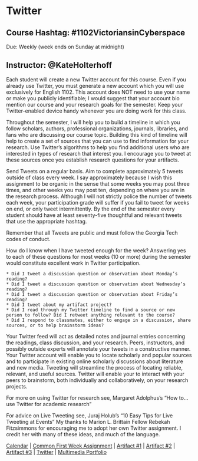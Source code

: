 
<h1>Twitter</h1>

<h2>Course Hashtag: #1102VictoriansinCyberspace</h2>

Due: Weekly (week ends on Sunday at midnight)

<h2>Instructor: @KateHolterhoff</h2>

Each student will create a new Twitter account for this course. Even if you already use Twitter, you must generate a new account which you will use exclusively for English 1102. This account does NOT need to use your name or make you publicly identifiable; I would suggest that your account bio mention our course and your research goals for the semester. Keep your Twitter-enabled device handy whenever you are doing work for this class.

Throughout the semester, I will help you to build a timeline in which you follow scholars, authors, professional organizations, journals, libraries, and fans who are discussing our course topic. Building this kind of timeline will help to create a set of sources that you can use to find information for your research. Use Twitter’s algorithms to help you find additional users who are interested in types of research that interest you. I encourage you to tweet at these sources once you establish research questions for your artifacts.

Send Tweets on a regular basis. Aim to complete approximately 5 tweets outside of class every week. I say approximately because I wish this assignment to be organic in the sense that some weeks you may post three times, and other weeks you may post ten, depending on where you are in the research process. Although I will not strictly police the number of tweets each week, your participation grade will suffer if you fail to tweet for weeks on end, or only tweet intermittently. By the end of the semester every student should have at least seventy-five thoughtful and relevant tweets that use the appropriate hashtag.

Remember that all Tweets are public and must follow the Georgia Tech codes of conduct.

How do I know when I have tweeted enough for the week? Answering yes to each of these questions for most weeks (10 or more) during the semester would constitute excellent work in Twitter participation.

    * Did I tweet a discussion question or observation about Monday’s reading?
    * Did I tweet a discussion question or observation about Wednesday’s reading?
    * Did I tweet a discussion question or observation about Friday’s reading?
    * Did I tweet about my artifact project?
    * Did I read through my Twitter timeline to find a source or new person to follow? Did I retweet anything relevant to the course?
    * Did I respond to classmates, either to engage in a discussion, share sources, or to help brainstorm ideas?

Your Twitter feed will act as detailed notes and journal entries concerning the readings, class discussion, and your research. Peers, instructors, and possibly outside experts will annotate your tweets in a constructive manner. Your Twitter account will enable you to locate scholarly and popular sources and to participate in existing online scholarly discussions about literature and new media. Tweeting will streamline the process of locating reliable, relevant, and useful sources. Twitter will enable your to interact with your peers to brainstorm, both individually and collaboratively, on your research projects.

For more on using Twitter for research see, Margaret Adolphus’s “How to…use Twitter for academic research” 

For advice on Live Tweeting see, Juraj Holub’s “10 Easy Tips for Live Tweeting at Events”
My thanks to Marion L. Brittain Fellow Rebekah Fitzsimmons for encouraging me to adopt her own Twitter assignment. I  credit her with many of these ideas, and much of the language.

<a href="F17_ENG_1102/index">Calendar</a>  |  <a href="F17_ENG_1102/Common_First_Week_Assignment">Common First Week Assignment</a> | <a href="F17_ENG_1102/Artifact_1">Artifact #1</a> |  <a href="F17_ENG_1102/Artifact_2">Artifact #2</a> |  <a href="F17_ENG_1102/Artifact_3">Artifact #3</a> |  <a href="F17_ENG_1102/Twitter">Twitter</a> | <a href="F17_ENG_1102/Multimedia_Portfolio">Multimedia Portfolio</a>
